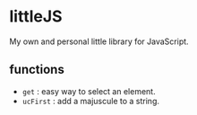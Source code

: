 # littleJS
My own and personal little library for JavaScript.

## functions
- `get` : easy way to select an element.
- `ucFirst` : add a majuscule to a string.
